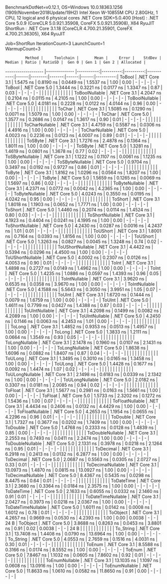 
BenchmarkDotNet=v0.12.1, OS=Windows 10.0.18363.1256 (1909/November2018Update/19H2)
Intel Xeon W-10855M CPU 2.80GHz, 1 CPU, 12 logical and 6 physical cores
.NET Core SDK=5.0.400
  [Host]   : .NET Core 5.0.9 (CoreCLR 5.0.921.35908, CoreFX 5.0.921.35908), X64 RyuJIT
  ShortRun : .NET Core 3.1.18 (CoreCLR 4.700.21.35901, CoreFX 4.700.21.36305), X64 RyuJIT

Job=ShortRun  IterationCount=3  LaunchCount=1  
WarmupCount=3  

             Method |     Toolchain |       Mean |     Error |    StdDev |     Median | Ratio | RatioSD |  Gen 0 | Gen 1 | Gen 2 | Allocated |
------------------- |-------------- |-----------:|----------:|----------:|-----------:|------:|--------:|-------:|------:|------:|----------:|
             ToBool | .NET Core 3.1 |  1.5475 ns | 0.8190 ns | 0.0449 ns |  1.5537 ns |  1.00 |    0.00 |      - |     - |     - |         - |
             ToBool | .NET Core 5.0 |  1.3444 ns | 0.3221 ns | 0.0177 ns |  1.3347 ns |  0.87 |    0.03 |      - |     - |     - |         - |
                    |               |            |           |           |            |       |         |        |       |       |           |
     ToBoolNullable | .NET Core 3.1 |  4.2047 ns | 0.2104 ns | 0.0115 ns |  4.2105 ns |  1.00 |    0.00 |      - |     - |     - |         - |
     ToBoolNullable | .NET Core 5.0 |  4.0181 ns | 0.2228 ns | 0.0122 ns |  4.0144 ns |  0.96 |    0.00 |      - |     - |     - |         - |
                    |               |            |           |           |            |       |         |        |       |       |           |
             ToChar | .NET Core 3.1 |  1.5085 ns | 0.1290 ns | 0.0071 ns |  1.5079 ns |  1.00 |    0.00 |      - |     - |     - |         - |
             ToChar | .NET Core 5.0 |  1.3577 ns | 0.2686 ns | 0.0147 ns |  1.3617 ns |  0.90 |    0.01 |      - |     - |     - |         - |
                    |               |            |           |           |            |       |         |        |       |       |           |
     ToCharNullable | .NET Core 3.1 |  4.4759 ns | 0.5587 ns | 0.0306 ns |  4.4916 ns |  1.00 |    0.00 |      - |     - |     - |         - |
     ToCharNullable | .NET Core 5.0 |  4.0023 ns | 0.2236 ns | 0.0123 ns |  4.0007 ns |  0.89 |    0.01 |      - |     - |     - |         - |
                    |               |            |           |           |            |       |         |        |       |       |           |
            ToSByte | .NET Core 3.1 |  1.7276 ns | 2.4878 ns | 0.1364 ns |  1.8011 ns |  1.00 |    0.00 |      - |     - |     - |         - |
            ToSByte | .NET Core 5.0 |  1.3281 ns | 1.4619 ns | 0.0801 ns |  1.3678 ns |  0.77 |    0.02 |      - |     - |     - |         - |
                    |               |            |           |           |            |       |         |        |       |       |           |
    ToSByteNullable | .NET Core 3.1 |  1.1222 ns | 0.1107 ns | 0.0061 ns |  1.1235 ns |  1.00 |    0.00 |      - |     - |     - |         - |
    ToSByteNullable | .NET Core 5.0 |  0.9704 ns | 0.3497 ns | 0.0192 ns |  0.9727 ns |  0.86 |    0.01 |      - |     - |     - |         - |
                    |               |            |           |           |            |       |         |        |       |       |           |
             ToByte | .NET Core 3.1 |  1.8162 ns | 1.0296 ns | 0.0564 ns |  1.8207 ns |  1.00 |    0.00 |      - |     - |     - |         - |
             ToByte | .NET Core 5.0 |  1.5659 ns | 0.1265 ns | 0.0069 ns |  1.5697 ns |  0.86 |    0.02 |      - |     - |     - |         - |
                    |               |            |           |           |            |       |         |        |       |       |           |
     ToByteNullable | .NET Core 3.1 |  4.2371 ns | 0.0772 ns | 0.0042 ns |  4.2365 ns |  1.00 |    0.00 |      - |     - |     - |         - |
     ToByteNullable | .NET Core 5.0 |  4.0243 ns | 0.3550 ns | 0.0195 ns |  4.0242 ns |  0.95 |    0.00 |      - |     - |     - |         - |
                    |               |            |           |           |            |       |         |        |       |       |           |
            ToShort | .NET Core 3.1 |  1.8018 ns | 1.1903 ns | 0.0652 ns |  1.7771 ns |  1.00 |    0.00 |      - |     - |     - |         - |
            ToShort | .NET Core 5.0 |  1.4460 ns | 0.2074 ns | 0.0114 ns |  1.4524 ns |  0.80 |    0.03 |      - |     - |     - |         - |
                    |               |            |           |           |            |       |         |        |       |       |           |
    ToShortNullable | .NET Core 3.1 |  4.1923 ns | 0.4404 ns | 0.0241 ns |  4.1995 ns |  1.00 |    0.00 |      - |     - |     - |         - |
    ToShortNullable | .NET Core 5.0 |  4.2430 ns | 0.0287 ns | 0.0016 ns |  4.2437 ns |  1.01 |    0.01 |      - |     - |     - |         - |
                    |               |            |           |           |            |       |         |        |       |       |           |
           ToUShort | .NET Core 3.1 |  1.8001 ns | 0.7164 ns | 0.0393 ns |  1.8156 ns |  1.00 |    0.00 |      - |     - |     - |         - |
           ToUShort | .NET Core 5.0 |  1.3263 ns | 0.0827 ns | 0.0045 ns |  1.3248 ns |  0.74 |    0.02 |      - |     - |     - |         - |
                    |               |            |           |           |            |       |         |        |       |       |           |
   ToUShortNullable | .NET Core 3.1 |  4.4422 ns | 0.5394 ns | 0.0296 ns |  4.4500 ns |  1.00 |    0.00 |      - |     - |     - |         - |
   ToUShortNullable | .NET Core 5.0 |  4.0002 ns | 0.2307 ns | 0.0126 ns |  4.0053 ns |  0.90 |    0.01 |      - |     - |     - |         - |
                    |               |            |           |           |            |       |         |        |       |       |           |
              ToInt | .NET Core 3.1 |  1.4898 ns | 0.2727 ns | 0.0149 ns |  1.4962 ns |  1.00 |    0.00 |      - |     - |     - |         - |
              ToInt | .NET Core 5.0 |  1.4235 ns | 1.0886 ns | 0.0597 ns |  1.4393 ns |  0.96 |    0.05 |      - |     - |     - |         - |
                    |               |            |           |           |            |       |         |        |       |       |           |
      ToIntNullable | .NET Core 3.1 |  3.9620 ns | 0.6535 ns | 0.0358 ns |  3.9670 ns |  1.00 |    0.00 |      - |     - |     - |         - |
      ToIntNullable | .NET Core 5.0 |  4.1588 ns | 5.5643 ns | 0.3050 ns |  3.9951 ns |  1.05 |    0.07 |      - |     - |     - |         - |
                    |               |            |           |           |            |       |         |        |       |       |           |
             ToUInt | .NET Core 3.1 |  1.6720 ns | 0.1444 ns | 0.0079 ns |  1.6759 ns |  1.00 |    0.00 |      - |     - |     - |         - |
             ToUInt | .NET Core 5.0 |  1.4611 ns | 0.7799 ns | 0.0427 ns |  1.4388 ns |  0.87 |    0.03 |      - |     - |     - |         - |
                    |               |            |           |           |            |       |         |        |       |       |           |
     ToUIntNullable | .NET Core 3.1 |  4.2098 ns | 0.1499 ns | 0.0082 ns |  4.2089 ns |  1.00 |    0.00 |      - |     - |     - |         - |
     ToUIntNullable | .NET Core 5.0 |  4.2450 ns | 0.1146 ns | 0.0063 ns |  4.2453 ns |  1.01 |    0.00 |      - |     - |     - |         - |
                    |               |            |           |           |            |       |         |        |       |       |           |
             ToLong | .NET Core 3.1 |  1.4852 ns | 0.9353 ns | 0.0513 ns |  1.4957 ns |  1.00 |    0.00 |      - |     - |     - |         - |
             ToLong | .NET Core 5.0 |  1.3833 ns | 1.2111 ns | 0.0664 ns |  1.3549 ns |  0.93 |    0.05 |      - |     - |     - |         - |
                    |               |            |           |           |            |       |         |        |       |       |           |
     ToLongNullable | .NET Core 3.1 |  2.1478 ns | 0.1960 ns | 0.0107 ns |  2.1431 ns |  1.00 |    0.00 |      - |     - |     - |         - |
     ToLongNullable | .NET Core 5.0 |  1.8638 ns | 1.6096 ns | 0.0882 ns |  1.8407 ns |  0.87 |    0.04 |      - |     - |     - |         - |
                    |               |            |           |           |            |       |         |        |       |       |           |
            ToULong | .NET Core 3.1 |  1.3495 ns | 0.3010 ns | 0.0165 ns |  1.3458 ns |  1.00 |    0.00 |      - |     - |     - |         - |
            ToULong | .NET Core 5.0 |  1.4428 ns | 0.1677 ns | 0.0092 ns |  1.4474 ns |  1.07 |    0.02 |      - |     - |     - |         - |
                    |               |            |           |           |            |       |         |        |       |       |           |
    ToULongNullable | .NET Core 3.1 |  2.1498 ns | 0.6183 ns | 0.0339 ns |  2.1342 ns |  1.00 |    0.00 |      - |     - |     - |         - |
    ToULongNullable | .NET Core 5.0 |  2.0182 ns | 0.3307 ns | 0.0181 ns |  2.0085 ns |  0.94 |    0.02 |      - |     - |     - |         - |
                    |               |            |           |           |            |       |         |        |       |       |           |
            ToFloat | .NET Core 3.1 |  1.5677 ns | 0.2981 ns | 0.0163 ns |  1.5661 ns |  1.00 |    0.00 |      - |     - |     - |         - |
            ToFloat | .NET Core 5.0 |  1.5733 ns | 2.3202 ns | 0.1272 ns |  1.5436 ns |  1.00 |    0.07 |      - |     - |     - |         - |
                    |               |            |           |           |            |       |         |        |       |       |           |
    ToFloatNullable | .NET Core 3.1 |  4.4434 ns | 0.2406 ns | 0.0132 ns |  4.4429 ns |  1.00 |    0.00 |      - |     - |     - |         - |
    ToFloatNullable | .NET Core 5.0 |  4.2653 ns | 1.1954 ns | 0.0655 ns |  4.2296 ns |  0.96 |    0.01 |      - |     - |     - |         - |
                    |               |            |           |           |            |       |         |        |       |       |           |
           ToDouble | .NET Core 3.1 |  1.7327 ns | 0.3677 ns | 0.0202 ns |  1.7409 ns |  1.00 |    0.00 |      - |     - |     - |         - |
           ToDouble | .NET Core 5.0 |  1.4768 ns | 0.2333 ns | 0.0128 ns |  1.4839 ns |  0.85 |    0.00 |      - |     - |     - |         - |
                    |               |            |           |           |            |       |         |        |       |       |           |
   ToDoubleNullable | .NET Core 3.1 |  2.2553 ns | 0.7493 ns | 0.0411 ns |  2.2474 ns |  1.00 |    0.00 |      - |     - |     - |         - |
   ToDoubleNullable | .NET Core 5.0 |  2.1331 ns | 0.3978 ns | 0.0218 ns |  2.1264 ns |  0.95 |    0.01 |      - |     - |     - |         - |
                    |               |            |           |           |            |       |         |        |       |       |           |
          ToDecimal | .NET Core 3.1 |  6.2918 ns | 0.2413 ns | 0.0132 ns |  6.2877 ns |  1.00 |    0.00 |      - |     - |     - |         - |
          ToDecimal | .NET Core 5.0 |  2.0687 ns | 0.5563 ns | 0.0305 ns |  2.0727 ns |  0.33 |    0.01 |      - |     - |     - |         - |
                    |               |            |           |           |            |       |         |        |       |       |           |
  ToDecimalNullable | .NET Core 3.1 | 13.0973 ns | 1.4870 ns | 0.0815 ns | 13.0927 ns |  1.00 |    0.00 |      - |     - |     - |         - |
  ToDecimalNullable | .NET Core 5.0 |  8.4367 ns | 0.5435 ns | 0.0298 ns |  8.4475 ns |  0.64 |    0.01 |      - |     - |     - |         - |
                    |               |            |           |           |            |       |         |        |       |       |           |
         ToDateTime | .NET Core 3.1 |  2.3680 ns | 0.3364 ns | 0.0184 ns |  2.3575 ns |  1.00 |    0.00 |      - |     - |     - |         - |
         ToDateTime | .NET Core 5.0 |  2.1633 ns | 0.6055 ns | 0.0332 ns |  2.1460 ns |  0.91 |    0.01 |      - |     - |     - |         - |
                    |               |            |           |           |            |       |         |        |       |       |           |
 ToDateTimeNullable | .NET Core 3.1 |  2.0427 ns | 0.3973 ns | 0.0218 ns |  2.0367 ns |  1.00 |    0.00 |      - |     - |     - |         - |
 ToDateTimeNullable | .NET Core 5.0 |  1.6011 ns | 0.0142 ns | 0.0008 ns |  1.6012 ns |  0.78 |    0.01 |      - |     - |     - |         - |
                    |               |            |           |           |            |       |         |        |       |       |           |
           ToObject | .NET Core 3.1 |  4.2657 ns | 0.9669 ns | 0.0530 ns |  4.2393 ns |  1.00 |    0.00 | 0.0038 |     - |     - |      24 B |
           ToObject | .NET Core 5.0 |  3.8688 ns | 0.8263 ns | 0.0453 ns |  3.8801 ns |  0.91 |    0.02 | 0.0038 |     - |     - |      24 B |
                    |               |            |           |           |            |       |         |        |       |       |           |
          To_String | .NET Core 3.1 | 13.7408 ns | 1.4408 ns | 0.0790 ns | 13.6964 ns |  1.00 |    0.00 |      - |     - |     - |         - |
          To_String | .NET Core 5.0 |  4.0553 ns | 2.7659 ns | 0.1516 ns |  4.0031 ns |  0.30 |    0.01 |      - |     - |     - |         - |
                    |               |            |           |           |            |       |         |        |       |       |           |
             ToEnum | .NET Core 3.1 |  8.5588 ns | 0.3166 ns | 0.0174 ns |  8.5552 ns |  1.00 |    0.00 |      - |     - |     - |         - |
             ToEnum | .NET Core 5.0 |  7.8467 ns | 1.1032 ns | 0.0605 ns |  7.8602 ns |  0.92 |    0.01 |      - |     - |     - |         - |
                    |               |            |           |           |            |       |         |        |       |       |           |
     ToEnumNullable | .NET Core 3.1 | 13.1035 ns | 1.1097 ns | 0.0608 ns | 13.0916 ns |  1.00 |    0.00 |      - |     - |     - |         - |
     ToEnumNullable | .NET Core 5.0 | 11.8633 ns | 1.0610 ns | 0.0582 ns | 11.8650 ns |  0.91 |    0.00 |      - |     - |     - |         - |
